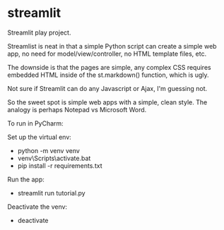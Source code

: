 # streamlit
Streamlit play project.

Streamlist is neat in that a simple Python script can create a simple web app, no need for model/view/controller, no HTML template files, etc.

The downside is that the pages are simple, any complex CSS requires embedded HTML inside of the st.markdown() function, which is ugly.

Not sure if Streamlit can do any Javascript or Ajax, I'm guessing not.

So the sweet spot is simple web apps with a simple, clean style.  The analogy is perhaps Notepad vs Microsoft Word.

To run in PyCharm:

Set up the virtual env:
* python -m venv venv
* venv\Scripts\activate.bat
* pip install -r requirements.txt

Run the app:
* streamlit run tutorial.py

Deactivate the venv:
* deactivate
